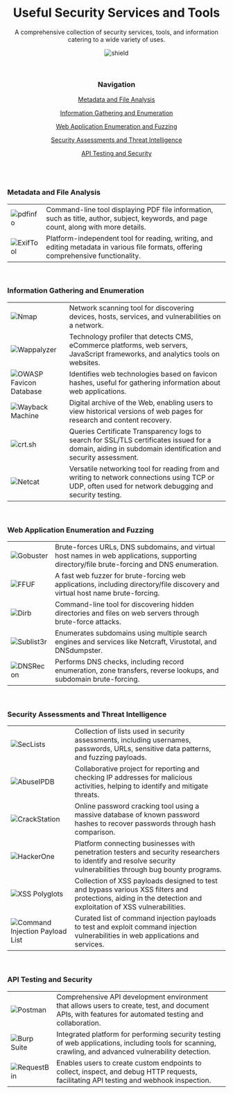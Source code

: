 <div align="center">

# Useful Security Services and Tools
A comprehensive collection of security services, tools, and information catering to a wide variety of uses.

![shield](https://github.com/snatev/sechelp/assets/169693246/502ffbdb-70d1-4c36-88b1-e690ab09546e)

<br>

### Navigation
[Metadata and File Analysis](#metadata-and-file-analysis)

[Information Gathering and Enumeration](#information-gathering-and-enumeration)

[Web Application Enumeration and Fuzzing](#web-application-enumeration-and-fuzzing)

[Security Assessments and Threat Intelligence](#security-assessments-and-threat-intelligence)

[API Testing and Security](#api-testing-and-security)

<br><br>

</div>

### Metadata and File Analysis

|||
|----------|-------------|
| ![pdfinfo](https://img.shields.io/badge/-pdfinfo-blue) | Command-line tool displaying PDF file information, such as title, author, subject, keywords, and page count, along with more details. |
| ![ExifTool](https://img.shields.io/badge/-ExifTool-blue) | Platform-independent tool for reading, writing, and editing metadata in various file formats, offering comprehensive functionality. |

<br>

### Information Gathering and Enumeration

|||
|----------|-------------|
| ![Nmap](https://img.shields.io/badge/-Nmap-blue) | Network scanning tool for discovering devices, hosts, services, and vulnerabilities on a network. |
| ![Wappalyzer](https://img.shields.io/badge/-Wappalyzer-blue) | Technology profiler that detects CMS, eCommerce platforms, web servers, JavaScript frameworks, and analytics tools on websites. |
| ![OWASP Favicon Database](https://img.shields.io/badge/-OWASP%20Favicon%20Database-blue) | Identifies web technologies based on favicon hashes, useful for gathering information about web applications. |
| ![Wayback Machine](https://img.shields.io/badge/-Wayback%20Machine-blue) | Digital archive of the Web, enabling users to view historical versions of web pages for research and content recovery. |
| ![crt.sh](https://img.shields.io/badge/-crt.sh-blue) | Queries Certificate Transparency logs to search for SSL/TLS certificates issued for a domain, aiding in subdomain identification and security assessment. |
| ![Netcat](https://img.shields.io/badge/-Netcat-blue) | Versatile networking tool for reading from and writing to network connections using TCP or UDP, often used for network debugging and security testing. |

<br>

### Web Application Enumeration and Fuzzing

|||
|----------|-------------|
| ![Gobuster](https://img.shields.io/badge/-Gobuster-blue) | Brute-forces URLs, DNS subdomains, and virtual host names in web applications, supporting directory/file brute-forcing and DNS enumeration. |
| ![FFUF](https://img.shields.io/badge/-FFUF-blue) | A fast web fuzzer for brute-forcing web applications, including directory/file discovery and virtual host name brute-forcing. |
| ![Dirb](https://img.shields.io/badge/-Dirb-blue) | Command-line tool for discovering hidden directories and files on web servers through brute-force attacks. |
| ![Sublist3r](https://img.shields.io/badge/-Sublist3r-blue) | Enumerates subdomains using multiple search engines and services like Netcraft, Virustotal, and DNSdumpster. |
| ![DNSRecon](https://img.shields.io/badge/-DNSRecon-blue) | Performs DNS checks, including record enumeration, zone transfers, reverse lookups, and subdomain brute-forcing. |

<br>

### Security Assessments and Threat Intelligence

|||
|----------|-------------|
| ![SecLists](https://img.shields.io/badge/-SecLists-blue) | Collection of lists used in security assessments, including usernames, passwords, URLs, sensitive data patterns, and fuzzing payloads. |
| ![AbuseIPDB](https://img.shields.io/badge/-AbuseIPDB-blue) | Collaborative project for reporting and checking IP addresses for malicious activities, helping to identify and mitigate threats. |
| ![CrackStation](https://img.shields.io/badge/-CrackStation-blue) | Online password cracking tool using a massive database of known password hashes to recover passwords through hash comparison. |
| ![HackerOne](https://img.shields.io/badge/-HackerOne-blue) | Platform connecting businesses with penetration testers and security researchers to identify and resolve security vulnerabilities through bug bounty programs. |
| ![XSS Polyglots](https://img.shields.io/badge/-XSS%20Polyglots-blue) | Collection of XSS payloads designed to test and bypass various XSS filters and protections, aiding in the detection and exploitation of XSS vulnerabilities. |
| ![Command Injection Payload List](https://img.shields.io/badge/-Command%20Injection%20Payload%20List-blue) | Curated list of command injection payloads to test and exploit command injection vulnerabilities in web applications and services. |

<br>

### API Testing and Security

|||
|----------|-------------|
| ![Postman](https://img.shields.io/badge/-Postman-blue) | Comprehensive API development environment that allows users to create, test, and document APIs, with features for automated testing and collaboration. |
| ![Burp Suite](https://img.shields.io/badge/-Burp%20Suite-blue) | Integrated platform for performing security testing of web applications, including tools for scanning, crawling, and advanced vulnerability detection. |
| ![RequestBin](https://img.shields.io/badge/-RequestBin-blue) | Enables users to create custom endpoints to collect, inspect, and debug HTTP requests, facilitating API testing and webhook inspection. |
